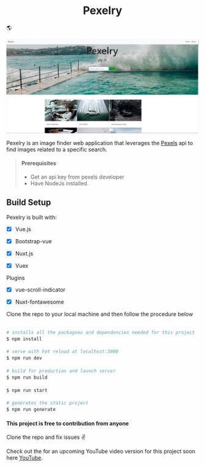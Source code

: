 
<div align="center">

<h1>Pexelry</h1>

</div>

:earth_americas:

![Pexelry Image Finder](/assets/pexels-front-image.JPG "Pexelry Front Page")

Pexelry is an image finder web application that leverages the [Pexels](https://www.pexels.com/api/) api to find images related to a specific search.

> #### Prerequisites
>
> - Get an api key from pexels developer
> - Have NodeJs installed.

## Build Setup

Pexelry is built with:

- [x] Vue.js
- [X] Bootstrap-vue
- [X] Nuxt.js
- [X] Vuex


Plugins

 -  [x] vue-scroll-indicator
 -  [X] Nuxt-fontawesome


Clone the repo to your local machine and then follow the procedure below

```bash

# installs all the packagees and dependencies needed for this project
$ npm install

# serve with hot reload at localhost:3000
$ npm run dev

# build for production and launch server
$ npm run build

$ npm run start

# generates the static project
$ npm run generate

```

#### This project is free to contribution from anyone

Clone the repo and fix issues :v:

Check out the for an upcoming YouTube video version for this project soon here [YouTube](https://www.youtube.com/channel/UCNCzNrpq0fHxFqQYCmbwAcA).
